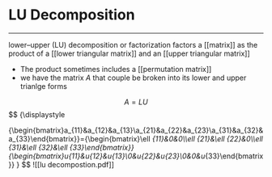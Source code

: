 # LU Decomposition
--- 
lower–upper (LU) decomposition or factorization factors a [[matrix]] as the product of a [[lower triangular matrix]] and an [[upper triangular matrix]]
- The product sometimes includes a [[permutation matrix]]
- we have the matrix $A$ that couple be broken into its lower and upper trianlge forms

$$
A=LU$$
$$
{\displaystyle 

{\begin{bmatrix}a_{11}&a_{12}&a_{13}\\a_{21}&a_{22}&a_{23}\\a_{31}&a_{32}&a_{33}\end{bmatrix}}={\begin{bmatrix}\ell _{11}&0&0\\\ell _{21}&\ell _{22}&0\\\ell _{31}&\ell _{32}&\ell _{33}\end{bmatrix}}{\begin{bmatrix}u_{11}&u_{12}&u_{13}\\0&u_{22}&u_{23}\\0&0&u_{33}\end{bmatrix}}
}
$$
![[lu decompostion.pdf]]